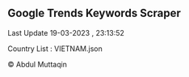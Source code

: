 

## Google Trends Keywords Scraper 
 
Last Update 19-03-2023 , 23:13:52

Country List :
VIETNAM.json



© Abdul Muttaqin 
